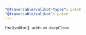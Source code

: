 ```yaml
---
"@traversable/valibot-types": patch
"@traversable/valibot": patch
---
```


feat(valibot): adds `vx.deepClone`
